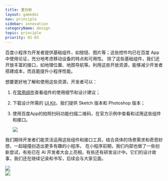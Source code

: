 ```yaml
---
title: 重创新
layout: gamedoc
nav: principle
sidebar: innovation
categoryName: design
topic: principle
priority: 01-03
---
```


百度小程序为开发者提供基础组件，如按钮、图片等；这些控件均已在百度 App 中使用论证，充分地考虑移动设备的特点和可用性。
除了这些基础组件，我们还开放丰富的接口，如地理位置、地图导航等。利用这些开放资源，能够减少开发者搭建成本，而且能提升小程序性能。


想要更好地了解和使用这些资源，开发者可以：
1. 在[常用组件](../../component/topnav/)查看组件的使用细节和设计建议；
2. 下载设计所需的 <a href="https://smartprogram.baidu.com/docs/design/resource/uikit/">UI Kit</a>，我们提供 Sketch 版本和 Photoshop 版本；
3. 使用百度App的拍照扫码功能扫描二维码，在官方示例中查看和试用这些组件和接口。

	<div class="m-doc-custom-examples-correct">
		<img src="/img/design/principle/3-1.png">
	</div>


我们期待开发者们能灵活运用这些组件和接口工具，结合具体的场景需求和奇思妙想，一起碰撞创造出更多有趣的小程序。
在小程序前期，我们内部也做了一些创新尝试，有些已在 AI 开发者大会上亮相，有些还有研发设计中。它们的设计故事，我们还在继续记录和书写，后续会与大家见面。

<div class="m-doc-custom-examples-correct">
		<img src="/img/design/principle/3-2.png">
</div>
<div class="m-doc-custom-examples-correct">
		<img src="/img/design/principle/3-3.png">
</div>
